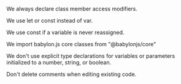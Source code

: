 We always declare class member access modifiers.

We use let or const instead of var. 

We use const if a variable is never reassigned.

We import babylon.js core classes from "@babylonjs/core"

We don't use explicit type declarations for variables or parameters initialized to a number, string, or boolean.

Don't delete comments when editing existing code.